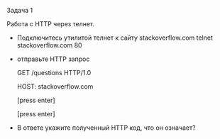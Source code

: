 Задача 1

Работа c HTTP через телнет.

- Подключитесь утилитой телнет к сайту stackoverflow.com telnet stackoverflow.com 80
- отправьте HTTP запрос

  GET /questions HTTP/1.0
  
  HOST: stackoverflow.com
  
  [press enter]
  
  [press enter]




- В ответе укажите полученный HTTP код, что он означает?
